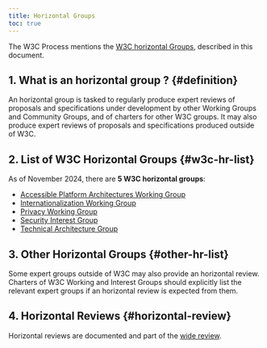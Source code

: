 ```yaml
---
title: Horizontal Groups
toc: true
---
```


The W3C Process mentions the [W3C horizontal Groups](https://www.w3.org/policies/process/#wide-review), described in this document.

## 1. What is an horizontal group ? {#definition}

An horizontal group is tasked to regularly produce expert reviews of proposals and specifications under development by other Working Groups and Community Groups, and of charters for other W3C groups. It may also produce expert reviews of proposals and specifications produced outside of W3C.

## 2. List of W3C Horizontal Groups  {#w3c-hr-list}

As of November 2024, there are **5 W3C horizontal groups**:

- [Accessible Platform Architectures Working Group](https://www.w3.org/groups/wg/apa/)
- [Internationalization Working Group](https://www.w3.org/groups/wg/i18n-core/)
- [Privacy Working Group](https://www.w3.org/groups/wg/privacy/)
- [Security Interest Group](https://www.w3.org/groups/ig/security/)
- [Technical Architecture Group](https://www.w3.org/groups/other/tag/)

## 3. Other Horizontal Groups  {#other-hr-list}

Some expert groups outside of W3C may also provide an horizontal review. Charters of W3C Working and Interest Groups should explicitly list the relevant expert groups if an horizontal review is expected from them.

## 4. Horizontal Reviews {#horizontal-review}

Horizontal reviews are documented and part of the [wide review](../documentreview/).
  
